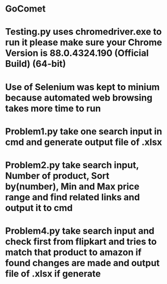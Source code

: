 # GoComet
# Testing.py uses chromedriver.exe to run it please make sure your Chrome Version is 88.0.4324.190 (Official Build) (64-bit)
# Use of Selenium was kept to minium because automated web browsing takes more time to run
# Problem1.py take one search input in cmd and generate output file of .xlsx 
# Problem2.py take search input, Number of product, Sort by(number), Min and Max price range and find related links and output it to cmd
# Problem4.py take search input and check first from flipkart and tries to match that product to amazon if found changes are made and output file of .xlsx if generate
